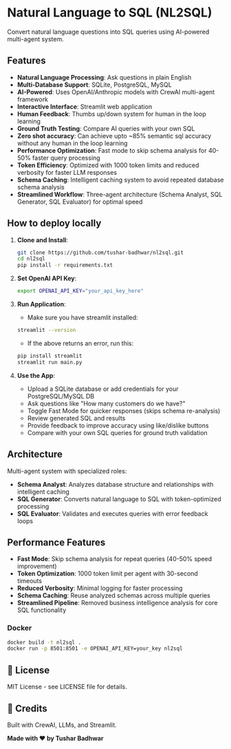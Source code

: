 # Natural Language to SQL (NL2SQL)

Convert natural language questions into SQL queries using AI-powered multi-agent system.

## Features

- **Natural Language Processing**: Ask questions in plain English
- **Multi-Database Support**: SQLite, PostgreSQL, MySQL
- **AI-Powered**: Uses OpenAI/Anthropic models with CrewAI multi-agent framework
- **Interactive Interface**: Streamlit web application
- **Human Feedback**: Thumbs up/down system for human in the loop learning
- **Ground Truth Testing**: Compare AI queries with your own SQL
- **Zero shot accuracy**: Can achieve upto ~85% semantic sql accuracy without any human in the loop learning
- **Performance Optimization**: Fast mode to skip schema analysis for 40-50% faster query processing
- **Token Efficiency**: Optimized with 1000 token limits and reduced verbosity for faster LLM responses
- **Schema Caching**: Intelligent caching system to avoid repeated database schema analysis
- **Streamlined Workflow**: Three-agent architecture (Schema Analyst, SQL Generator, SQL Evaluator) for optimal speed

## How to deploy locally

1. **Clone and Install**:
   ```bash
   git clone https://github.com/tushar-badhwar/nl2sql.git
   cd nl2sql
   pip install -r requirements.txt
   ```

2. **Set OpenAI API Key**:
   ```bash
   export OPENAI_API_KEY="your_api_key_here"
   ```

3. **Run Application**:
   - Make sure you have streamlit installed:
   ```bash
   streamlit --version
   ```
   - If the above returns an error, run this:
   ```bash
   pip install streamlit
   streamlit run main.py
   ```

4. **Use the App**:
   - Upload a SQLite database or add credentials for your PostgreSQL/MySQL DB
   - Ask questions like "How many customers do we have?"
   - Toggle Fast Mode for quicker responses (skips schema re-analysis)
   - Review generated SQL and results
   - Provide feedback to improve accuracy using like/dislike buttons
   - Compare with your own SQL queries for ground truth validation

## Architecture

Multi-agent system with specialized roles:
- **Schema Analyst**: Analyzes database structure and relationships with intelligent caching
- **SQL Generator**: Converts natural language to SQL with token-optimized processing
- **SQL Evaluator**: Validates and executes queries with error feedback loops

## Performance Features

- **Fast Mode**: Skip schema analysis for repeat queries (40-50% speed improvement)
- **Token Optimization**: 1000 token limit per agent with 30-second timeouts
- **Reduced Verbosity**: Minimal logging for faster processing
- **Schema Caching**: Reuse analyzed schemas across multiple queries
- **Streamlined Pipeline**: Removed business intelligence analysis for core SQL functionality

### Docker
```bash
docker build -t nl2sql .
docker run -p 8501:8501 -e OPENAI_API_KEY=your_key nl2sql
```

## 📄 License

MIT License - see LICENSE file for details.

## 🙏 Credits

Built with CrewAI, LLMs, and Streamlit.

**Made with ❤️ by Tushar Badhwar**